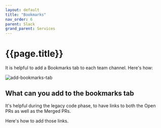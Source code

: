 ```yaml
---
layout: default
title: "Bookmarks"
nav_order: 6
parent: Slack
grand_parent: Services
---
```


# {{page.title}}

It is helpful to add a Bookmarks tab to each team channel. Here's how:

![add-bookmarks-tab](https://github.com/user-attachments/assets/f585aabc-2238-4e98-b679-fa3bbd16422d)

## What can you add to the bookmarks tab

It's helpful during the legacy code phase, to have links to both the Open PRs as well as the Merged PRs.

Here's how to add those links.
